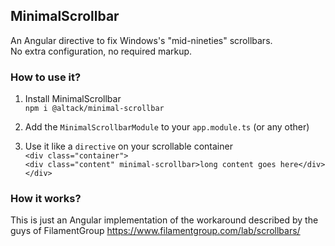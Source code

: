 ## MinimalScrollbar
An Angular directive to fix Windows's "mid-nineties" scrollbars.  
No extra configuration, no required markup. 

### How to use it?
1. Install MinimalScrollbar  
`npm i @altack/minimal-scrollbar`

2. Add the `MinimalScrollbarModule` to your `app.module.ts` (or any other)  

3. Use it like a `directive` on your scrollable container  
`<div class="container">`  
    `<div class="content" minimal-scrollbar>long content goes here</div>`  
`</div>` 

### How it works?
This is just an Angular implementation of the workaround described by the guys of FilamentGroup
https://www.filamentgroup.com/lab/scrollbars/

